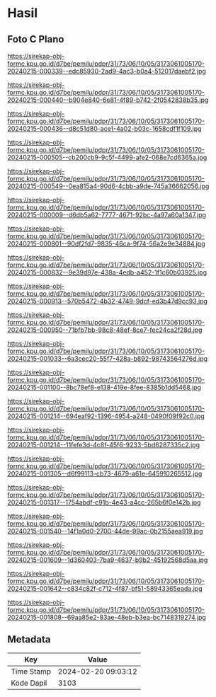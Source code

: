 # Hasil

## Foto C Plano

https://sirekap-obj-formc.kpu.go.id/d7be/pemilu/pdpr/31/73/06/10/05/3173061005170-20240215-000339--edc85930-2ad9-4ac3-b0a4-512017daebf2.jpg

https://sirekap-obj-formc.kpu.go.id/d7be/pemilu/pdpr/31/73/06/10/05/3173061005170-20240215-000440--b904e840-6e81-4f89-b742-2f0542838b35.jpg

https://sirekap-obj-formc.kpu.go.id/d7be/pemilu/pdpr/31/73/06/10/05/3173061005170-20240215-000436--d8c51d80-ace1-4a02-b03c-1658cdf1f109.jpg

https://sirekap-obj-formc.kpu.go.id/d7be/pemilu/pdpr/31/73/06/10/05/3173061005170-20240215-000505--cb200cb9-9c5f-4499-afe2-068e7cd6365a.jpg

https://sirekap-obj-formc.kpu.go.id/d7be/pemilu/pdpr/31/73/06/10/05/3173061005170-20240215-000549--0ea815a4-90d6-4cbb-a9de-745a36662056.jpg

https://sirekap-obj-formc.kpu.go.id/d7be/pemilu/pdpr/31/73/06/10/05/3173061005170-20240215-000009--d6db5a62-7777-4671-92bc-4a97a60a1347.jpg

https://sirekap-obj-formc.kpu.go.id/d7be/pemilu/pdpr/31/73/06/10/05/3173061005170-20240215-000801--90df2fd7-9835-46ca-9f74-56a2e9e34884.jpg

https://sirekap-obj-formc.kpu.go.id/d7be/pemilu/pdpr/31/73/06/10/05/3173061005170-20240215-000832--9e39d97e-438a-4edb-a452-1f1c60b03925.jpg

https://sirekap-obj-formc.kpu.go.id/d7be/pemilu/pdpr/31/73/06/10/05/3173061005170-20240215-000913--570b5472-4b32-4749-9dcf-ed3b47d9cc93.jpg

https://sirekap-obj-formc.kpu.go.id/d7be/pemilu/pdpr/31/73/06/10/05/3173061005170-20240215-000950--71bfb7bb-98c8-48ef-8ce7-fec24ca2f28d.jpg

https://sirekap-obj-formc.kpu.go.id/d7be/pemilu/pdpr/31/73/06/10/05/3173061005170-20240215-001033--6a3cec20-55f7-428a-b892-98743564276d.jpg

https://sirekap-obj-formc.kpu.go.id/d7be/pemilu/pdpr/31/73/06/10/05/3173061005170-20240215-001100--8bc78ef8-e138-419e-8fee-8385b1dd5468.jpg

https://sirekap-obj-formc.kpu.go.id/d7be/pemilu/pdpr/31/73/06/10/05/3173061005170-20240215-001214--694eaf92-1396-4954-a248-0490f09f92c0.jpg

https://sirekap-obj-formc.kpu.go.id/d7be/pemilu/pdpr/31/73/06/10/05/3173061005170-20240215-001214--11fefe3d-4c8f-45f6-9233-5bd6287335c2.jpg

https://sirekap-obj-formc.kpu.go.id/d7be/pemilu/pdpr/31/73/06/10/05/3173061005170-20240215-001305--d6f99113-cb73-4679-a61e-645910265512.jpg

https://sirekap-obj-formc.kpu.go.id/d7be/pemilu/pdpr/31/73/06/10/05/3173061005170-20240215-001317--1754abdf-c91b-4e43-a4cc-265b6f0e142b.jpg

https://sirekap-obj-formc.kpu.go.id/d7be/pemilu/pdpr/31/73/06/10/05/3173061005170-20240215-001540--14f1a0d0-2700-44de-99ac-0b2155aea919.jpg

https://sirekap-obj-formc.kpu.go.id/d7be/pemilu/pdpr/31/73/06/10/05/3173061005170-20240215-001609--1d360403-7ba9-4637-b9b2-45192568d5aa.jpg

https://sirekap-obj-formc.kpu.go.id/d7be/pemilu/pdpr/31/73/06/10/05/3173061005170-20240215-001642--c834c82f-c712-4f87-bf51-58943365eada.jpg

https://sirekap-obj-formc.kpu.go.id/d7be/pemilu/pdpr/31/73/06/10/05/3173061005170-20240215-001808--69aa85e2-83ae-48eb-b3ea-bc7148319274.jpg


## Metadata

| Key        | Value               |
| ---------- | ------------------- |
| Time Stamp | 2024-02-20 09:03:12 |
| Kode Dapil | 3103                |



